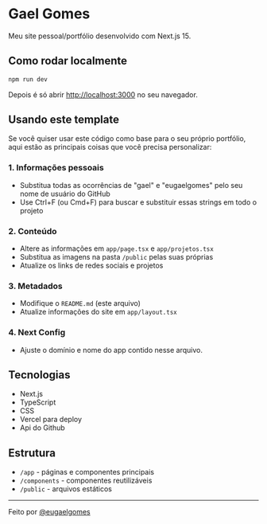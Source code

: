 # Gael Gomes

Meu site pessoal/portfólio desenvolvido com Next.js 15.

## Como rodar localmente

```bash
npm run dev
```

Depois é só abrir [http://localhost:3000](http://localhost:3000) no seu navegador.

## Usando este template

Se você quiser usar este código como base para o seu próprio portfólio, aqui estão as principais coisas que você precisa personalizar:

### 1. Informações pessoais
- Substitua todas as ocorrências de "gael" e "eugaelgomes" pelo seu nome de usuário do GitHub
- Use Ctrl+F (ou Cmd+F) para buscar e substituir essas strings em todo o projeto

### 2. Conteúdo
- Altere as informações em `app/page.tsx` e `app/projetos.tsx`
- Substitua as imagens na pasta `/public` pelas suas próprias
- Atualize os links de redes sociais e projetos

### 3. Metadados
- Modifique o `README.md` (este arquivo)
- Atualize informações do site em `app/layout.tsx`

### 4. Next Config
- Ajuste o domínio e nome do app contido nesse arquivo.

## Tecnologias

- Next.js
- TypeScript
- CSS
- Vercel para deploy
- Api do Github

## Estrutura

- `/app` - páginas e componentes principais
- `/components` - componentes reutilizáveis
- `/public` - arquivos estáticos

---

Feito por [@eugaelgomes](https://github.com/eugaelgomes)

